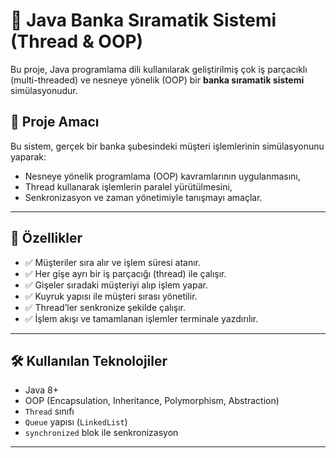 # 🏦 Java Banka Sıramatik Sistemi (Thread & OOP)

Bu proje, Java programlama dili kullanılarak geliştirilmiş çok iş parçacıklı (multi-threaded) ve nesneye yönelik (OOP) bir **banka sıramatik sistemi** simülasyonudur.

## 🎯 Proje Amacı

Bu sistem, gerçek bir banka şubesindeki müşteri işlemlerinin simülasyonunu yaparak:

- Nesneye yönelik programlama (OOP) kavramlarının uygulanmasını,
- Thread kullanarak işlemlerin paralel yürütülmesini,
- Senkronizasyon ve zaman yönetimiyle tanışmayı amaçlar.

---

## 🧩 Özellikler

- ✅ Müşteriler sıra alır ve işlem süresi atanır.
- ✅ Her gişe ayrı bir iş parçacığı (thread) ile çalışır.
- ✅ Gişeler sıradaki müşteriyi alıp işlem yapar.
- ✅ Kuyruk yapısı ile müşteri sırası yönetilir.
- ✅ Thread’ler senkronize şekilde çalışır.
- ✅ İşlem akışı ve tamamlanan işlemler terminale yazdırılır.

---

## 🛠️ Kullanılan Teknolojiler

- Java 8+
- OOP (Encapsulation, Inheritance, Polymorphism, Abstraction)
- `Thread` sınıfı
- `Queue` yapısı (`LinkedList`)
- `synchronized` blok ile senkronizasyon

---



